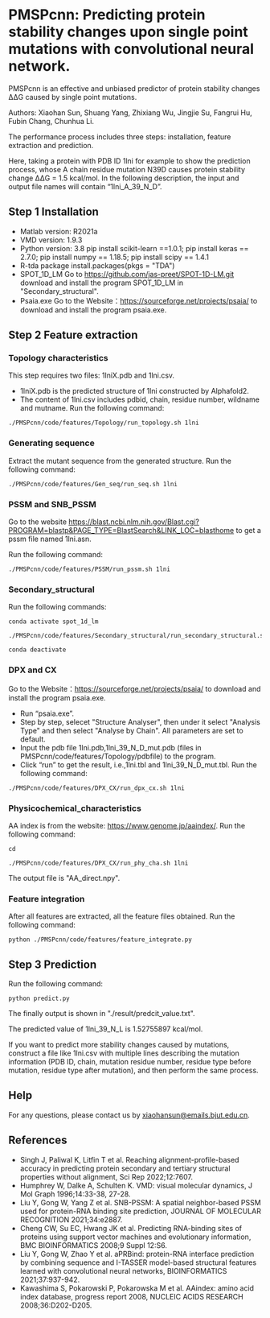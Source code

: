 # PMSPcnn: Predicting protein stability changes upon single point mutations with convolutional neural network.

PMSPcnn is an effective and unbiased predictor of protein stability changes ΔΔG caused by single point mutations.

Authors: Xiaohan Sun, Shuang Yang, Zhixiang Wu, Jingjie Su, Fangrui Hu, Fubin Chang, Chunhua Li. 

The performance process includes three steps: installation, feature extraction and prediction.

Here, taking a protein with PDB ID 1lni for example to show the prediction process, whose A chain residue mutation N39D causes protein stability change ΔΔG = 1.5 kcal/mol. In the following description, the input and output file names will contain “1lni_A_39_N_D”.  

## Step 1 Installation
* Matlab version: R2021a 
* VMD version: 1.9.3
* Python version: 3.8
  pip install scikit-learn ==1.0.1; pip install keras == 2.7.0; pip install numpy == 1.18.5; pip install scipy == 1.4.1
* R-tda package
  install.packages(pkgs = "TDA")
* SPOT_1D_LM
  Go to  https://github.com/jas-preet/SPOT-1D-LM.git download and install the program SPOT_1D_LM in "Secondary_structural".
* Psaia.exe 
  Go to the Website：https://sourceforge.net/projects/psaia/ to download and install the program psaia.exe.


## Step 2 Feature extraction

### Topology characteristics

This step requires two files: 1lniX.pdb and 1lni.csv.
* 1lniX.pdb is the predicted structure of 1lni constructed by Alphafold2.
* The content of 1lni.csv includes pdbid, chain, residue number, wildname and mutname. 
Run the following command:

```{bash}
./PMSPcnn/code/features/Topology/run_topology.sh 1lni
```
  
### Generating sequence

Extract the mutant sequence from the generated structure.
Run the following command: 

```{bash}
./PMSPcnn/code/features/Gen_seq/run_seq.sh 1lni
```

### PSSM and SNB_PSSM

Go to the website https://blast.ncbi.nlm.nih.gov/Blast.cgi?PROGRAM=blastp&PAGE_TYPE=BlastSearch&LINK_LOC=blasthome to get a pssm file named 1lni.asn.

Run the following command: 

```{bash}
./PMSPcnn/code/features/PSSM/run_pssm.sh 1lni
```
  
### Secondary_structural

Run the following commands:

```{bash}
conda activate spot_1d_lm

./PMSPcnn/code/features/Secondary_structural/run_secondary_structural.sh

conda deactivate
```

### DPX and CX

Go to the Website：https://sourceforge.net/projects/psaia/ to download and install the program psaia.exe.
* Run “psaia.exe”.
* Step by step, selecet "Structure Analyser", then under it select "Analysis Type" and then select "Analyse by Chain". All parameters are set to default.  
* Input the pdb file 1lni.pdb,1lni_39_N_D_mut.pdb (files in PMSPcnn/code/features/Topology/pdbfile) to the program.
* Click “run” to get the result, i.e.,1lni.tbl and 1lni_39_N_D_mut.tbl.
Run the following command:

```{bash}
./PMSPcnn/code/features/DPX_CX/run_dpx_cx.sh 1lni
```

### Physicochemical_characteristics

AA index is from the website: https://www.genome.jp/aaindex/.
Run the following command:

```{bash}
cd 

./PMSPcnn/code/features/DPX_CX/run_phy_cha.sh 1lni
```
The output file is "AA_direct.npy".

### Feature integration

After all features are extracted, all the feature files obtained. 
Run the following command: 

```{bash}
python ./PMSPcnn/code/features/feature_integrate.py
```

## Step 3 Prediction
Run the following command:

```{bash}
python predict.py
```
The finally output is shown in  "./result/predcit_value.txt".

The predicted value of 1lni_39_N_L is 1.52755897 kcal/mol.

If you want to predict more stability changes caused by mutations, construct a file like 1lni.csv with multiple lines describing the mutation information (PDB ID, chain, mutation residue number, residue type before mutation, residue type after mutation), and then perform the same process.


## Help

For any questions, please contact us by xiaohansun@emails.bjut.edu.cn.



## References
* Singh J, Paliwal K, Litfin T et al. Reaching alignment-profile-based accuracy in predicting protein secondary and tertiary structural properties without alignment, Sci Rep 2022;12:7607.
* Humphrey W, Dalke A, Schulten K. VMD: visual molecular dynamics, J Mol Graph 1996;14:33-38, 27-28.
* Liu Y, Gong W, Yang Z et al. SNB-PSSM: A spatial neighbor-based PSSM used for protein-RNA binding site prediction, JOURNAL OF MOLECULAR RECOGNITION 2021;34:e2887.
* Cheng CW, Su EC, Hwang JK et al. Predicting RNA-binding sites of proteins using support vector machines and evolutionary information, BMC BIOINFORMATICS 2008;9 Suppl 12:S6.
* Liu Y, Gong W, Zhao Y et al. aPRBind: protein-RNA interface prediction by combining sequence and I-TASSER model-based structural features learned with convolutional neural networks, BIOINFORMATICS 2021;37:937-942.
* Kawashima S, Pokarowski P, Pokarowska M et al. AAindex: amino acid index database, progress report 2008, NUCLEIC ACIDS RESEARCH 2008;36:D202-D205.
